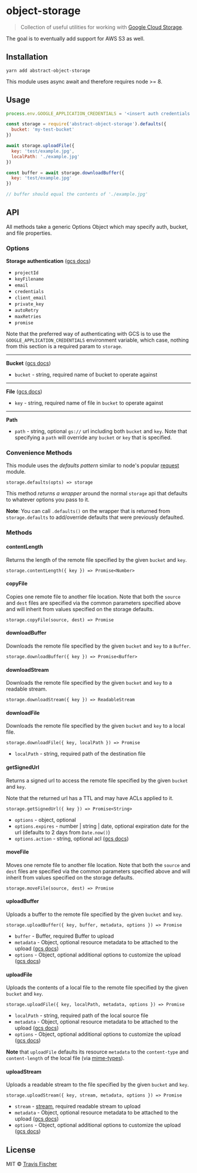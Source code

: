 # object-storage

> Collection of useful utilities for working with [Google Cloud Storage](https://cloud.google.com/storage).

The goal is to eventually add support for AWS S3 as well.

## Installation

```
yarn add abstract-object-storage
```

This module uses async await and therefore requires node >= 8.

## Usage

```javascript
process.env.GOOGLE_APPLICATION_CREDENTIALS = '<insert auth credentials here>'

const storage = require('abstract-object-storage').defaults({
  bucket: 'my-test-bucket'
})

await storage.uploadFile({
  key: 'test/example.jpg',
  localPath: './example.jpg'
})

const buffer = await storage.downloadBuffer({
  key: 'test/example.jpg'
})

// buffer should equal the contents of './example.jpg'
```

## API

All methods take a generic Options Object which may specify auth, bucket, and file properties.

### Options

**Storage authentication** ([gcs docs](https://googlecloudplatform.github.io/google-cloud-node/#/docs/google-cloud/v0.53.0/google-cloud))

- `projectId`
- `keyFilename`
- `email`
- `credentials`
- `client_email`
- `private_key`
- `autoRetry`
- `maxRetries`
- `promise`

Note that the preferred way of authenticating with GCS is to use the `GOOGLE_APPLICATION_CREDENTIALS` environment variable, which case, nothing from this section is a required param to `storage`.

---

**Bucket** ([gcs docs](https://googlecloudplatform.github.io/google-cloud-node/#/docs/storage/1.1.0/storage?method=bucket))

- `bucket` - string, required name of bucket to operate against

---

**File** ([gcs docs](https://googlecloudplatform.github.io/google-cloud-node/#/docs/storage/1.1.0/storage/bucket?method=file))

- `key` - string, required name of file in `bucket` to operate against

---

**Path**

- `path` - string, optional `gs://` url including both `bucket` and `key`. Note that specifying a `path` will override any `bucket` or `key` that is specified.

### Convenience Methods

This module uses the *defaults pattern* similar to node's popular [request](https://github.com/request/request#convenience-methods) module.

`storage.defaults(opts) => storage`

This method *returns a wrapper* around the normal `storage` api that defaults to whatever options you pass to it.

**Note**: You can call `.defaults()` on the wrapper that is returned from `storage.defaults` to add/override defaults that were previously defaulted.

### Methods

#### contentLength

Returns the length of the remote file specified by the given `bucket` and `key`.

`storage.contentLength({ key }) => Promise<Number>`

#### copyFile

Copies one remote file to another file location. Note that both the `source` and `dest` files are specified via the common parameters specified above and will inherit from values specified on the storage defaults.

`storage.copyFile(source, dest) => Promise`

#### downloadBuffer

Downloads the remote file specified by the given `bucket` and `key` to a `Buffer`.

`storage.downloadBuffer({ key }) => Promise<Buffer>`

#### downloadStream

Downloads the remote file specified by the given `bucket` and `key` to a readable stream.

`storage.downloadStream({ key }) => ReadableStream`

#### downloadFile

Downloads the remote file specified by the given `bucket` and `key` to a local file.

`storage.downloadFile({ key, localPath }) => Promise`

- `localPath` - string, required path of the destination file

#### getSignedUrl

Returns a signed url to access the remote file specified by the given `bucket` and `key`.

Note that the returned url has a TTL and may have ACLs applied to it.

`storage.getSignedUrl({ key }) => Promise<String>`

- `options` - object, optional
- `options.expires` - number | string | date, optional expiration date for the url (defaults to 2 days from `Date.now()`)
- `options.action` - string, optional acl ([gcs docs](https://googlecloudplatform.github.io/google-cloud-node/#/docs/storage/1.1.0/storage/file?method=getSignedUrl))

#### moveFile

Moves one remote file to another file location. Note that both the `source` and `dest` files are specified via the common parameters specified above and will inherit from values specified on the storage defaults.

`storage.moveFile(source, dest) => Promise`

#### uploadBuffer

Uploads a buffer to the remote file specified by the given `bucket` and `key`.

`storage.uploadBuffer({ key, buffer, metadata, options }) => Promise`

- `buffer` - Buffer, required Buffer to upload
- `metadata` - Object, optional resource metadata to be attached to the upload ([gcs docs](https://cloud.google.com/storage/docs/json_api/v1/objects/insert#request_properties_JSON))
- `options` - Object, optional additional options to customize the upload ([gcs docs](https://googlecloudplatform.github.io/google-cloud-node/#/docs/storage/1.1.0/storage/bucket?method=upload))

#### uploadFile

Uploads the contents of a local file to the remote file specified by the given `bucket` and `key`.

`storage.uploadFile({ key, localPath, metadata, options }) => Promise`

- `localPath` - string, required path of the local source file
- `metadata` - Object, optional resource metadata to be attached to the upload ([gcs docs](https://cloud.google.com/storage/docs/json_api/v1/objects/insert#request_properties_JSON))
- `options` - Object, optional additional options to customize the upload ([gcs docs](https://googlecloudplatform.github.io/google-cloud-node/#/docs/storage/1.1.0/storage/bucket?method=upload))

**Note** that `uploadFile` defaults its resource `metadata` to the `content-type` and `content-length` of the local file (via [mime-types](https://www.npmjs.com/package/mime-types)).

#### uploadStream

Uploads a readable stream to the file specified by the given `bucket` and `key`.

`storage.uploadStream({ key, stream, metadata, options }) => Promise`

- `stream` - [stream](https://nodejs.org/api/stream.html#stream_class_stream_readable), required readable stream to upload
- `metadata` - Object, optional resource metadata to be attached to the upload ([gcs docs](https://cloud.google.com/storage/docs/json_api/v1/objects/insert#request_properties_JSON))
- `options` - Object, optional additional options to customize the upload ([gcs docs](https://googlecloudplatform.github.io/google-cloud-node/#/docs/storage/1.1.0/storage/bucket?method=upload))

## License

MIT © [Travis Fischer](https://github.com/transitive-bullshit)

